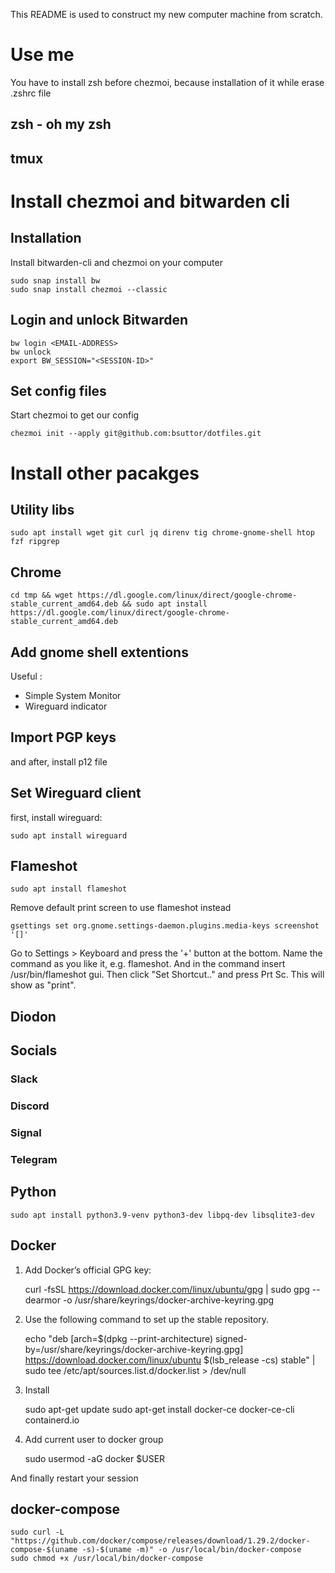 This README is used to construct my new computer machine from scratch.

# Use me

You have to install zsh before chezmoi, because installation of it while erase .zshrc file


## zsh - oh my zsh

## tmux


# Install chezmoi and bitwarden cli

## Installation

Install bitwarden-cli and chezmoi on your computer

    sudo snap install bw
    sudo snap install chezmoi --classic


## Login and unlock Bitwarden

    bw login <EMAIL-ADDRESS>
    bw unlock
    export BW_SESSION="<SESSION-ID>"

## Set config files

Start chezmoi to get our config

    chezmoi init --apply git@github.com:bsuttor/dotfiles.git

# Install other pacakges

## Utility libs

    sudo apt install wget git curl jq direnv tig chrome-gnome-shell htop fzf ripgrep

## Chrome

    cd tmp && wget https://dl.google.com/linux/direct/google-chrome-stable_current_amd64.deb && sudo apt install https://dl.google.com/linux/direct/google-chrome-stable_current_amd64.deb 

## Add gnome shell extentions
 
Useful : 
* Simple System Monitor
* Wireguard indicator

## Import PGP keys

and after, install p12 file

## Set Wireguard client

first, install wireguard:

    sudo apt install wireguard

## Flameshot

    sudo apt install flameshot

Remove default print screen to use flameshot instead

	gsettings set org.gnome.settings-daemon.plugins.media-keys screenshot '[]'

Go to Settings > Keyboard and press the '+' button at the bottom.
Name the command as you like it, e.g. flameshot. And in the command insert /usr/bin/flameshot gui.
Then click "Set Shortcut.." and press Prt Sc. This will show as "print".


## Diodon

## Socials
### Slack
### Discord
### Signal
### Telegram

## Python

    sudo apt install python3.9-venv python3-dev libpq-dev libsqlite3-dev

## Docker
1. Add Docker’s official GPG key:
    
    curl -fsSL https://download.docker.com/linux/ubuntu/gpg | sudo gpg --dearmor -o /usr/share/keyrings/docker-archive-keyring.gpg

2. Use the following command to set up the stable repository.

    echo "deb [arch=$(dpkg --print-architecture) signed-by=/usr/share/keyrings/docker-archive-keyring.gpg] https://download.docker.com/linux/ubuntu $(lsb_release -cs) stable" | sudo tee /etc/apt/sources.list.d/docker.list > /dev/null

3. Install

    sudo apt-get update
    sudo apt-get install docker-ce docker-ce-cli containerd.io

4. Add current user to docker group

    sudo usermod -aG docker $USER

And finally restart your session

## docker-compose
    
    sudo curl -L "https://github.com/docker/compose/releases/download/1.29.2/docker-compose-$(uname -s)-$(uname -m)" -o /usr/local/bin/docker-compose
    sudo chmod +x /usr/local/bin/docker-compose
